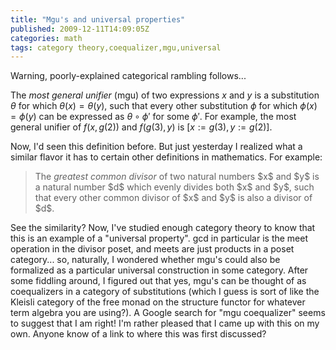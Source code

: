 ```yaml
---
title: "Mgu's and universal properties"
published: 2009-12-11T14:09:05Z
categories: math
tags: category theory,coequalizer,mgu,universal
---
```


Warning, poorly-explained categorical rambling follows...

The <i>most general unifier</i> (mgu) of two expressions $x$ and $y$ is a substitution $\theta$ for which $\theta(x) = \theta(y)$, such that every other substitution $\phi$ for which $\phi(x) = \phi(y)$ can be expressed as $\theta \circ \phi'$ for some $\phi'$.  For example, the most general unifier of $f(x,g(2))$ and $f(g(3), y)$ is $[x := g(3), y := g(2)]$.

Now, I'd seen this definition before.  But just yesterday I realized what a similar flavor it has to certain other definitions in mathematics.  For example:

<blockquote>
The <i>greatest common divisor</i> of two natural numbers $x$ and $y$ is a natural number $d$ which evenly divides both $x$ and $y$, such that every other common divisor of $x$ and $y$ is also a divisor of $d$.
</blockquote>

See the similarity?  Now, I've studied enough category theory to know that this is an example of a "universal property".  gcd in particular is the meet operation in the divisor poset, and meets are just products in a poset category...  so, naturally, I wondered whether mgu's could also be formalized as a particular universal construction in some category.  After some fiddling around, I figured out that yes, mgu's can be thought of as coequalizers in a category of substitutions (which I guess is sort of like the Kleisli category of the free monad on the structure functor for whatever term algebra you are using?).  A Google search for "mgu coequalizer" seems to suggest that I am right!  I'm rather pleased that I came up with this on my own.  Anyone know of a link to where this was first discussed?


